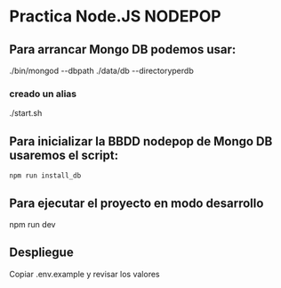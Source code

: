 # Practica Node.JS NODEPOP

## Para arrancar Mongo DB podemos usar:
./bin/mongod --dbpath ./data/db --directoryperdb
### creado un alias
./start.sh

## Para inicializar la BBDD nodepop de Mongo DB usaremos el script:
`npm run install_db`

## Para ejecutar el proyecto en modo desarrollo
npm run dev

## Despliegue
Copiar .env.example y revisar los valores